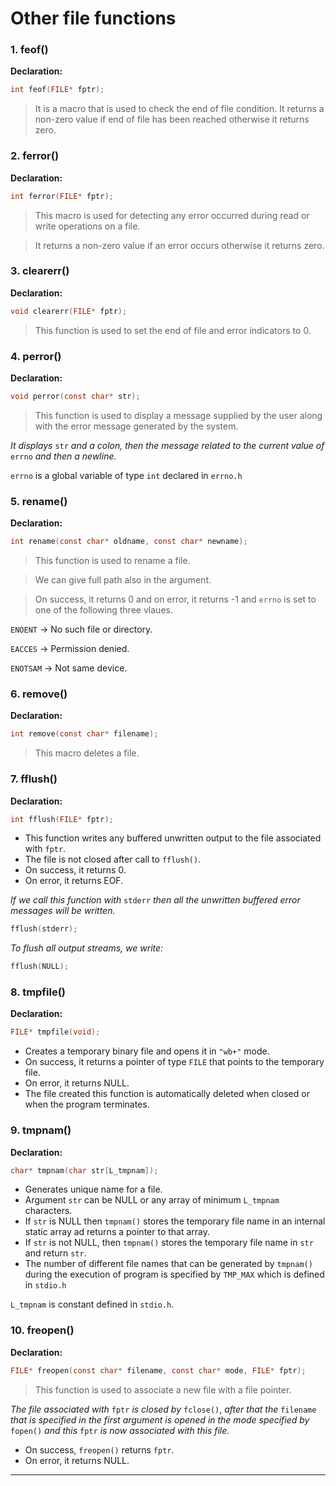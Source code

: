 # Other file functions

### 1. feof()
**Declaration:**
```c
int feof(FILE* fptr);
```

>It is a macro that is used to check the end of file condition. It returns a non-zero value if end of file has been reached otherwise it returns zero.


### 2. ferror()
**Declaration:**
```c
int ferror(FILE* fptr);
```
>This macro is used for detecting any error occurred during read or write operations on a file.

>It returns a non-zero value if an error occurs otherwise it returns zero.


### 3. clearerr()
**Declaration:**
```c
void clearerr(FILE* fptr);
```
>This function is used to set the end of file and error indicators to 0.


### 4. perror()
**Declaration:**
```c
void perror(const char* str);
```
>This function is used to display a message supplied by the user along with the error message generated by the system.

*It displays* `str` *and a colon, then the message related to the current value of* `errno` *and then a newline.*

`errno` is a global variable of type `int` declared in `errno.h`


### 5. rename()
**Declaration:**
```c
int rename(const char* oldname, const char* newname);
```
>This function is used to rename a file.

>We can give full path also in the argument.

>On success, it returns 0 and on error, it returns -1 and `errno` is set to one of the following three vlaues.

`ENOENT` $\rightarrow$ No such file or directory.

`EACCES` $\rightarrow$ Permission denied.

`ENOTSAM` $\rightarrow$ Not same device.


### 6. remove()
**Declaration:**
```c
int remove(const char* filename);
```
>This macro deletes a file.


### 7. fflush()
**Declaration:**
```c
int fflush(FILE* fptr);
```

* This function writes any buffered unwritten output to the file associated with `fptr`.
* The file is not closed after call to `fflush()`.
* On success, it returns 0.
* On error, it returns EOF.


*If we call this function with* `stderr` *then all the unwritten buffered error messages will be written.*
```c
fflush(stderr);
```

*To flush all output streams, we write:*
```c
fflush(NULL);
```

### 8. tmpfile()
**Declaration:**
```c
FILE* tmpfile(void);
```
* Creates a temporary binary file and opens it in `"wb+"` mode.
* On success, it returns a pointer of type `FILE` that points to the temporary file.
* On error, it returns NULL.
* The file created this function is automatically deleted when closed or when the program terminates.


### 9. tmpnam()
**Declaration:**
```c
char* tmpnam(char str[L_tmpnam]);
```
* Generates unique name for a file.
* Argument `str` can be NULL or any array of minimum `L_tmpnam` characters.
* If `str` is NULL then `tmpnam()` stores the temporary file name in an internal static array ad returns a pointer to that array.
* If `str` is not NULL, then `tmpnam()` stores the temporary file name in `str` and return `str`.
* The number of different file names that can be generated by `tmpnam()` during the execution of program is specified by `TMP_MAX` which is defined in `stdio.h`


`L_tmpnam` is constant defined in `stdio.h`.


### 10. freopen()
**Declaration:**
```c
FILE* freopen(const char* filename, const char* mode, FILE* fptr);
```
>This function is used to associate a new file with a file pointer.

*The file associated with* `fptr` *is closed by* `fclose()`, *after that the* `filename` *that is specified in the first argument is opened in the mode specified by* `fopen()` *and this* `fptr` *is now associated with this file.*

* On success, `freopen()` returns `fptr`.
* On error, it returns NULL.




---

